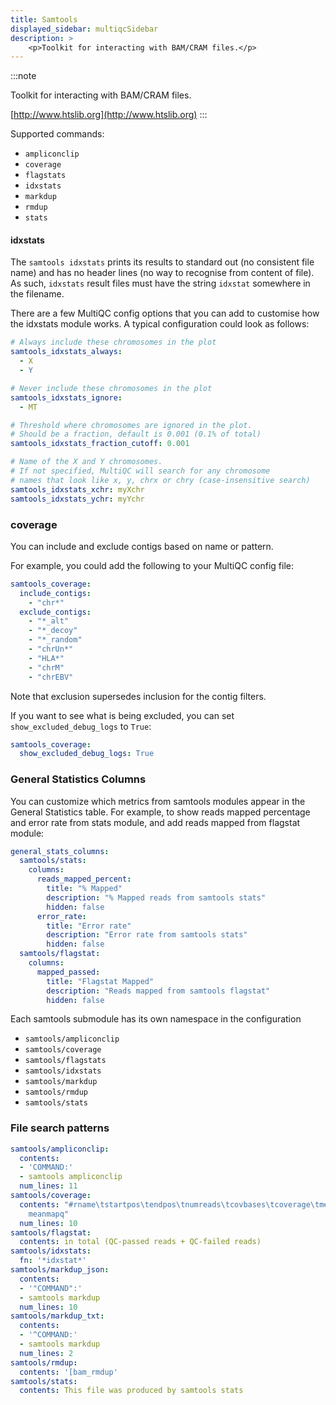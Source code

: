 ```yaml
---
title: Samtools
displayed_sidebar: multiqcSidebar
description: >
    <p>Toolkit for interacting with BAM/CRAM files.</p>
---
```


<!--
~~~~~ DO NOT EDIT ~~~~~
This file is autogenerated from the MultiQC module python docstring.
Do not edit the markdown, it will be overwritten.

File path for the source of this content: multiqc/modules/samtools/samtools.py
~~~~~~~~~~~~~~~~~~~~~~~
-->

:::note
<p>Toolkit for interacting with BAM/CRAM files.</p>

[http://www.htslib.org](http://www.htslib.org)
:::

Supported commands:

- `ampliconclip`
- `coverage`
- `flagstats`
- `idxstats`
- `markdup`
- `rmdup`
- `stats`

#### idxstats

The `samtools idxstats` prints its results to standard out (no consistent file name) and has no header lines
(no way to recognise from content of file). As such, `idxstats` result files must have the string `idxstat`
somewhere in the filename.

There are a few MultiQC config options that you can add to customise how the idxstats module works. A typical
configuration could look as follows:

```yaml
# Always include these chromosomes in the plot
samtools_idxstats_always:
  - X
  - Y

# Never include these chromosomes in the plot
samtools_idxstats_ignore:
  - MT

# Threshold where chromosomes are ignored in the plot.
# Should be a fraction, default is 0.001 (0.1% of total)
samtools_idxstats_fraction_cutoff: 0.001

# Name of the X and Y chromosomes.
# If not specified, MultiQC will search for any chromosome
# names that look like x, y, chrx or chry (case-insensitive search)
samtools_idxstats_xchr: myXchr
samtools_idxstats_ychr: myYchr
```

### coverage

You can include and exclude contigs based on name or pattern.

For example, you could add the following to your MultiQC config file:

```yaml
samtools_coverage:
  include_contigs:
    - "chr*"
  exclude_contigs:
    - "*_alt"
    - "*_decoy"
    - "*_random"
    - "chrUn*"
    - "HLA*"
    - "chrM"
    - "chrEBV"
```

Note that exclusion supersedes inclusion for the contig filters.

If you want to see what is being excluded, you can set `show_excluded_debug_logs` to `True`:

```yaml
samtools_coverage:
  show_excluded_debug_logs: True
```

### General Statistics Columns

You can customize which metrics from samtools modules appear in the General Statistics table.
For example, to show reads mapped percentage and error rate from stats module, and
add reads mapped from flagstat module:

```yaml
general_stats_columns:
  samtools/stats:
    columns:
      reads_mapped_percent:
        title: "% Mapped"
        description: "% Mapped reads from samtools stats"
        hidden: false
      error_rate:
        title: "Error rate"
        description: "Error rate from samtools stats"
        hidden: false
  samtools/flagstat:
    columns:
      mapped_passed:
        title: "Flagstat Mapped"
        description: "Reads mapped from samtools flagstat"
        hidden: false
```

Each samtools submodule has its own namespace in the configuration
- `samtools/ampliconclip`
- `samtools/coverage`
- `samtools/flagstats`
- `samtools/idxstats`
- `samtools/markdup`
- `samtools/rmdup`
- `samtools/stats`

### File search patterns

```yaml
samtools/ampliconclip:
  contents:
  - 'COMMAND:'
  - samtools ampliconclip
  num_lines: 11
samtools/coverage:
  contents: "#rname\tstartpos\tendpos\tnumreads\tcovbases\tcoverage\tmeandepth\tmeanbaseq\t\
    meanmapq"
  num_lines: 10
samtools/flagstat:
  contents: in total (QC-passed reads + QC-failed reads)
samtools/idxstats:
  fn: '*idxstat*'
samtools/markdup_json:
  contents:
  - '"COMMAND":'
  - samtools markdup
  num_lines: 10
samtools/markdup_txt:
  contents:
  - '^COMMAND:'
  - samtools markdup
  num_lines: 2
samtools/rmdup:
  contents: '[bam_rmdup'
samtools/stats:
  contents: This file was produced by samtools stats
```
    